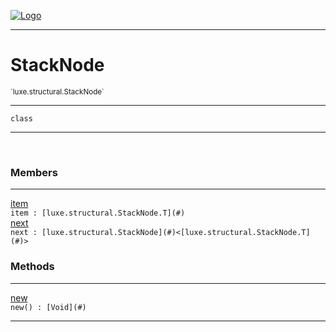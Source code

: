 
[![Logo](../../../images/logo.png)](../../../api/index.html)

---



<h1>StackNode</h1>
<small>`luxe.structural.StackNode`</small>



---

`class`

---

&nbsp;
&nbsp;



<h3>Members</h3> <hr/><span class="member apipage">
                <a name="item"><a class="lift" href="#item">item</a></a><div class="clear"></div><code class="signature apipage">item : [luxe.structural.StackNode.T](#)</code><br/></span>
            <span class="small_desc_flat"></span><span class="member apipage">
                <a name="next"><a class="lift" href="#next">next</a></a><div class="clear"></div><code class="signature apipage">next : [luxe.structural.StackNode](#)&lt;[luxe.structural.StackNode.T](#)&gt;</code><br/></span>
            <span class="small_desc_flat"></span>





<h3>Methods</h3> <hr/><span class="method apipage">
            <a name="new"><a class="lift" href="#new">new</a></a> <div class="clear"></div><code class="signature apipage">new() : [Void](#)</code><br/><span class="small_desc_flat"></span>
        </span>
    





---

&nbsp;
&nbsp;
&nbsp;
&nbsp;